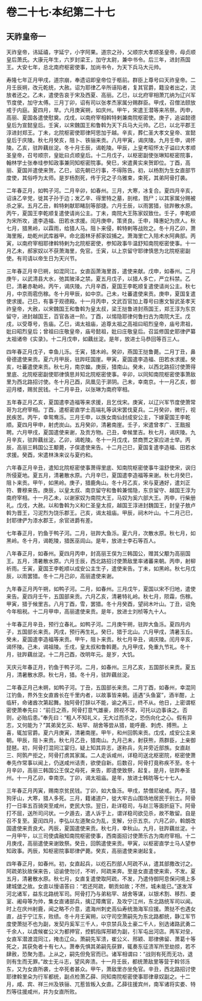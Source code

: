 # 卷二十七·本纪第二十七

## 天祚皇帝一

天祚皇帝，讳延禧，字延宁，小字阿果。道宗之孙，父顺宗大孝顺圣皇帝，母贞顺皇后萧氏。大康元年生，六岁封梁王，加守太尉，兼中书令。后三年，进封燕国王。大安七年，总北南府枢密使事，加尚书令，为天下兵马大元帅。

寿隆七年正月甲戌，道宗崩，奉遗诏即皇帝位于柩前。群臣上尊号曰天祚皇帝。二月壬辰朔，改元乾统，大赦。诏为耶律乙辛所诬陷者，复其官爵，籍没者出之，流放者还之。乙未，遣使告哀于宋及西夏、高丽。乙巳，以北府宰相萧兀纳为辽兴军节度使，加守太傅。三月丁卯，诏有司以张孝杰家属分赐群臣。甲戌，召僧法颐放戒于内庭。夏四月，旱。六月庚寅朔，如庆州。甲午，宋遣王潜等来吊祭。丙申，高丽、夏国各遣使慰奠。戊戌，以南府宰相斡特剌兼南院枢密使。庚子，追谥懿德皇后为宣懿皇后。壬寅，以宋魏国王和鲁斡为天下兵马大元帅。乙巳，以北平郡王淳进封郑王。丁未，北院枢密使耶律阿思加于越。辛亥，葬仁圣大孝文皇帝、宣懿皇后于庆陵。秋七月癸亥，阻卜、铁骊来贡。八月甲寅，谒庆陵。九月壬申，谒怀陵。乙亥，驻跸藕丝淀。冬十月壬辰，谒乾陵。甲辰，上皇考昭怀太子谥曰大孝顺圣皇帝，召号顺宗，皇妣曰贞顺皇后。十二月戊子，以枢密副使张琳知枢密院事，翰林学士张奉珪参知政事兼同知枢密院事。癸巳，宋遣黄实来贺即位。丁酉，高丽、夏国并遣使来贺。乙巳，诏先朝已行事，不得陈告。初，以杨割为生女直部节度使，其俗呼为太师。是岁杨割死，传于兄之子乌雅束，束死，其弟阿骨打袭。

二年春正月，如鸭子河。二月辛卯，如春州。三月，大寒，冰复合。夏四月辛亥，诏诛乙辛党，徙其子孙于边；发乙辛、得里特之墓，剖棺，戮尸；以其家属分赐被杀之家。五月乙丑，斡特剌献耶睹刮等部捷。六月壬辰，以雨罢猎，驻跸散水原。丙午，夏国王李乾顺复遣使请尚公主。丁未，南院大王陈家奴致仕。壬子，李乾顺为宋所攻，遣李造福、田若水求援。闰月庚申，策贤良。壬申，降惠妃为庶人。秋七月，猎黑岭，以霖雨，给猎人马。阻卜来侵，斡特剌等战败之。冬十月乙卯，萧海里叛，劫乾州武库器甲。命北面林牙郝家奴捕之。萧海里亡入陪术水阿典部。丙寅，以南府宰相耶律斡特剌为北院枢密使，参知政事牛温舒知南院枢密使事。十一月乙未，郝家奴以不获萧海里，免官。壬寅，以上京留守耶律慎思为北院枢密副使。有司请以帝生日为天兴节。

三年春正月辛巳朔，如混同江。女直函萧海里首，遣使来献。戊申，如春州。二月庚午，以武清县大水，弛其陂泽之禁。夏五月戊子，以猎人多亡，严立科禁。乙巳，清暑赤勒岭。丙午，谒庆陵。六月辛酉，夏国王李乾顺复遣使请尚公主。秋七月，中京雨雹伤稼。冬十月甲辰，如中京。己未，吐蕃遣使来贡。庚申，夏国复遣使求援。己巳，有事于观德殿。十一月丙申，文武百官加上尊号曰惠文智武圣孝天祚皇帝，大赦，以宋魏国王和鲁斡为皇太叔，梁王挞鲁进封燕国王，郑王淳为东京留守，进封越国王，百官各进一阶。丁酉，以惕隐耶律何鲁扫古为南院大王。戊戌，以受尊号，告庙。乙巳，谒太祖庙，追尊太祖之高祖曰昭烈皇帝，庙号肃祖，妣曰昭烈皇后；曾祖曰庄敬皇帝，庙号懿祖，妣曰庄敬皇后。召监修国史耶律俨纂太祖诸帝《实录》。十二月戊申，如藕丝淀。是年，放进士马恭回等百三人。

四年春正月戊子，幸鱼儿泺。壬寅，猎木岭。癸卯，燕国王挞鲁薨。二月丁丑，鼻骨德遣使来贡。夏六月甲辰，驻跸旺国崖。甲寅，夏国遣李造福、田若水求援。癸亥，吐蕃遣使来贡。秋七月，南京蝗。庚辰，猎南山。癸未，以西北路招讨使萧得里底、北院枢密副使耶律慎思并知北院枢密使事。辛卯，以同知南院枢密使事萧敌里为西北路招讨使。冬十月己酉，凤凰见于漷阴。己未，幸南京。十一月乙亥，御迎月楼，赐贫民钱。十二月辛丑，以张琳为南府宰相。

五年春正月乙亥，夏国遣李造福等来求援，且乞伐宋。庚寅，以辽兴军节度使萧常哥为北府宰相。丁酉，遣枢密直学士高端礼等讽宋罢伐夏兵。二月癸卯，微行，视民疾苦。丙午，幸鸳鸯泺。三月壬申，以族女南仙封成安公主，下嫁夏国王李乾顺。夏四月甲申，射虎炭山。五月癸卯，清暑南崖。壬子，宋遣曾孝广、王戬报聘。六月甲戌，夏国遣使来谢，及贡方物。己丑，幸候里吉。秋七月，谒庆陵。九月辛亥，驻跸藕丝淀。乙卯，谒乾陵。冬十一月戊戌，禁商贾之家应进士举。丙辰，高丽三韩国公王颙薨，子俣遣使来告。十二月己巳，夏国复遣李造福、田若水求援。癸酉，宋遣林洙来议与夏约和。

六年春正月辛丑，遣知北院枢密使事萧得里底、知南院枢密使事牛温舒使宋，讽归所侵夏地。夏五月，清暑散水原。六月辛巳，夏国遣李造福等来谢。秋七月癸巳，阻卜来贡。甲午，如黑岭。庚子，猎鹿角山。冬十月乙亥，宋与夏通好，遣刘正符、曹穆来告。庚辰，以皇太叔、南京留守和鲁斡兼惕隐，东京留守、越国王淳为南府宰相。十一月乙未，以谢家奴为南院大王，马奴为奚六部大王。丙申，行柴册礼。戊戌，大赦。以和鲁斡为义和仁圣皇太叔，越国王淳进封魏国王，封皇子敖卢斡为晋王，习泥烈为饶乐郡王。己亥，谒太祖庙。甲辰，祠木叶山。十二月己巳，封耶律俨为漆水郡王，余官进爵有差。

七年春正月，钓鱼于鸭子河。二月，驻跸大鱼泺。夏六月，次散水原。秋七月，如黑岭。冬十月，谒乾陵，猎医巫闾山。是年，放进士李石等百人。

八年春正月，如春州。夏四月丙申，封高丽王俣为三韩国公，赠其父颙为高丽国王。五月，清暑散水原。六月壬辰，西北路招讨使萧敌里率诸蕃来朝。丙申，射柳祈雨。壬寅，夏国王李乾顺以成安公主生子，遣使来告。丁未，如黑岭。秋七月戊辰，以雨罢猎。冬十二月己卯，高丽遣使来谢。

九年春正月丙午朔，如鸭子河。二月，如春州。三月戊午，夏国以宋不归地，遣使来告。夏四月壬午，五国部来贡。六月乙亥，清暑特礼岭。秋七月，陨霜，伤稼。甲寅，猎于候里吉。八月丁酉，雪，罢猎。冬十月癸酉，望祠木叶山。丁丑，诏免今年租税。十二月甲申，高丽遣使来贡。是年，放进士刘桢等九十人。

十年春正月辛丑，预行立春礼。如鸭子河。二月庚午朔，驻跸大鱼泺。夏四月内子，五国部长来贡。丙戌，预行再生礼。癸巳，猎于北山。六月甲戌，清暑玉丘。癸未，夏国遣李造福等来贡。甲午，阻卜来贡。秋七月辛丑，谒庆陵。闰月辛亥，谒怀陵。己未，谒祖陵。壬戌，皇太叔和鲁斡薨。九月甲戌，免重九节礼。冬十月，驻跸藕丝淀。十二月己酉，改明年元。是岁，大饥。

天庆元年春正月，钓鱼于鸭子河。二月，如春州。三月乙亥，五国部长来贡。夏五月，清暑散水原。秋七月，猎。冬十月，驻跸藕丝淀。

二年春正月己未朔，如鸭子河。丁丑，五国部长来贡。二月丁酉，如春州，幸混同江钓鱼，界外生女直酋长在千里内者，以故事皆来朝。适遇“头鱼宴”，酒半酣，上临轩，命诸酋次第起舞。独阿骨打辞以不能，谕之再三，终不从。他日，上密谓枢密使萧奉先曰：“前日之燕，阿骨打意气雄豪，顾视不常，可托以边事诛之。否则，必贻后患。”奉先曰：“粗人不知礼义，无大过而杀之，恐伤向化之心。假有异志，又何能为？”其弟吴乞买、粘罕、胡舍等尝从猎，能呼鹿、刺虎、搏熊。上喜，辄加官爵。夏六月庚寅，清暑南崖。甲午，和州回鹘来贡。戊戌，成安公主来朝。甲辰，阻卜来贡。秋七月乙丑，猎南山。九月己未，射获熊，燕群臣，上亲御琵琶。初，阿骨打混同江宴归，疑上知其异志，遂称兵，先并旁近部族。女直赵三、阿鹘产拒之，阿骨打虏其家属。二人走诉咸州，详稳司送北枢密院，枢密使萧奉先作常事以闻上，仍送咸州诘责，欲使自新。后数召，阿骨打竟称疾不至。冬十月辛卯，高丽三韩国公王俣之母死，来告，即遣使致祭，起复。是月，驻跸奉圣州。十一月乙卯，幸南京。丁卯，谒太祖庙。是年，放进士韩昉等七十七人。

三年春正月丙寅，赐南京贫民钱。丁卯，如大鱼泺。甲戌，禁僧尼破戒。丙子，猎狗牙山，大寒，猎人多死。三月，籍诸道户，徙大牢古山围场地居民于别土。阿骨打一日率五百骑突至咸州，吏民大惊。翌日，赴详稳司，与赵三等面折庭下。阿骨打不屈，送所司问状。一夕遁去，遣人诉于上，谓详稳司欲见杀，故不敢留。自是召不复至。夏闰四月，李弘以左道聚众为乱，支解，分示五京。六月乙卯，斡朗改国遣使来贡良犬。丙辰，夏国遣使来贡。秋七月，幸秋山。九月，驻跸藕丝淀。十一月甲午，以三司使虞融知南院枢密使事，西南面招讨使萧乐古为南府宰相。十二月庚戌，高丽遣使来谢致祭。癸丑，回鹘遣使来贡。甲寅，以枢密直学士马人望参知政事。丙辰，知枢密院事耶律俨薨。癸亥，高丽遣使来谢起复。

四年春正月，如春州。初，女直起兵，以纥石烈部人阿疏不从，遣其部撒改讨之。阿疏弟狄故保来告，诏谕使勿讨，不听，阿疏来奔。至是女直遣使来索，不发。夏五月，清暑散水原。秋七月，女直复遣使取阿疏，不发，乃遣侍御阿息保问境上多建城堡之故。女直以慢语答曰：“若还阿疏，朝贡如故；不然，城未能已。”遂发浑河北诸军，益东北路统军司。阿骨打乃与弟粘罕、胡舍等谋，以银术割、移烈、娄室、阇母等为帅，集女直诸部兵，擒辽障鹰官，及攻宁江州，东北路统军司以闻。时上在庆州射鹿，闻之略不介意，遣海州刺史高仙寿统渤海军应援。萧挞不也遇女直，战于宁江东，败绩。冬十月壬寅朔，以守司空萧嗣先为东北路都统，静江军节度使萧挞不也为副，发契丹奚军三千人，中京禁兵及土豪二千人，别选诸路武勇二千余人，以虞候崔公义为都押官，控鹤指挥邢颖为副，引军屯出河店。两军对垒，女直军潜渡混同江，掩击辽众。萧嗣先军溃，崔公义、邢颖、耶律佛留、萧葛十等死之，其获免者十有七人。萧奉先惧其弟嗣先获罪，辄奏东征溃军所至劫掠，若不肆赦，恐聚为患。上从之，嗣先但免官而已。诸军相谓曰：“战则有死而无功，退则有生而无罪。”故士无斗志，望风奔溃。十一月壬辰，都统萧敌里等营于斡邻泺东，又为女直所袭，士卒死者甚众。甲午，萧敌里亦坐免官。辛丑，西北路招讨使耶律斡里朵为行军都统，副点检萧乙薛、同知南院枢密使事耶律章奴副之。十二月，咸、宾、祥三州及铁骊、兀惹皆叛入女直。乙薛往援宾州，南军诸将实娄、特烈等往援咸州，并为女直所败。
